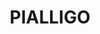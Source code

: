---
lastmod: '2025-04-06T06:05:20+00:00'
latitude: -35.31537
layout: suburb
longitude: 149.170023
postcode: '2609'
state: ACT
title: PIALLIGO
url: /act/pialligo/
---